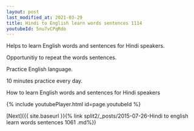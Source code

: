 ```yaml
---
layout: post
last_modified_at: 2021-03-29
title: Hindi to English learn words sentences 1114 
youtubeId: 5nu7vCPqRdo
---
```

 
 
Helps to learn English words and sentences for Hindi speakers.

Opportunitiy to repeat the words sentences. 

Practice English language. 
 
10 minutes practice every day. 
 
How to learn English words and sentences for Hindi speakers 
 
{% include youtubePlayer.html id=page.youtubeId %}
 
 
[Next]({{ site.baseurl }}{% link  split2/_posts/2015-07-26-Hindi to english learn words sentences 1061 .md%})
 
